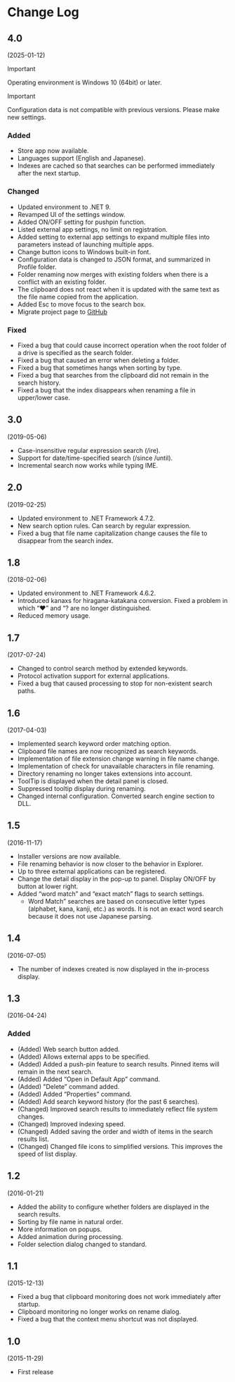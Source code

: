 # Change Log

## 4.0
(2025-01-12)

> [!IMPORTANT]
> Operating environment is Windows 10  (64bit) or later.  

> [!IMPORTANT]
> Configuration data is not compatible with previous versions. Please make new settings.

### Added

- Store app now available.
- Languages support (English and Japanese).
- Indexes are cached so that searches can be performed immediately after the next startup.

### Changed

- Updated environment to .NET 9.
- Revamped UI of the settings window.
- Added ON/OFF setting for pushpin function.
- Listed external app settings, no limit on registration.
- Added setting to external app settings to expand multiple files into parameters instead of launching multiple apps.
- Change button icons to Windows built-in font.
- Configuration data is changed to JSON format, and summarized in Profile folder.
- Folder renaming now merges with existing folders when there is a conflict with an existing folder.
- The clipboard does not react when it is updated with the same text as the file name copied from the application.
- Added Esc to move focus to the search box.
- Migrate project page to [GitHub](https://github.com/neelabo/RealtimeSearch)

### Fixed

- Fixed a bug that could cause incorrect operation when the root folder of a drive is specified as the search folder.
- Fixed a bug that caused an error when deleting a folder.
- Fixed a bug that sometimes hangs when sorting by type.
- Fixed a bug that searches from the clipboard did not remain in the search history.
- Fixed a bug that the index disappears when renaming a file in upper/lower case.

## 3.0
(2019-05-06)

- Case-insensitive regular expression search (/ire).
- Support for date/time-specified search (/since /until).
- Incremental search now works while typing IME.

## 2.0
(2019-02-25)

- Updated environment to .NET Framework 4.7.2.
- New search option rules. Can search by regular expression.
- Fixed a bug that file name capitalization change causes the file to disappear from the search index.

## 1.8
(2018-02-06)

- Updated environment to .NET Framework 4.6.2.
- Introduced kanaxs for hiragana-katakana conversion. Fixed a problem in which “♥” and “? are no longer distinguished.
- Reduced memory usage.

## 1.7
(2017-07-24)

- Changed to control search method by extended keywords.
- Protocol activation support for external applications.
- Fixed a bug that caused processing to stop for non-existent search paths.

## 1.6
(2017-04-03)

- Implemented search keyword order matching option.
- Clipboard file names are now recognized as search keywords.
- Implementation of file extension change warning in file name change.
- Implementation of check for unavailable characters in file renaming.
- Directory renaming no longer takes extensions into account.
- ToolTip is displayed when the detail panel is closed.
- Suppressed tooltip display during renaming.
- Changed internal configuration. Converted search engine section to DLL.

## 1.5
(2016-11-17)

- Installer versions are now available.
- File renaming behavior is now closer to the behavior in Explorer.
- Up to three external applications can be registered.
- Change the detail display in the pop-up to panel. Display ON/OFF by button at lower right.
- Added “word match” and “exact match” flags to search settings.
    - Word Match” searches are based on consecutive letter types (alphabet, kana, kanji, etc.) as words. It is not an exact word search because it does not use Japanese parsing.

## 1.4
(2016-07-05)

- The number of indexes created is now displayed in the in-process display.

## 1.3
(2016-04-24)

### Added
- (Added) Web search button added.
- (Added) Allows external apps to be specified.
- (Added) Added a push-pin feature to search results. Pinned items will remain in the next search.
- (Added) Added “Open in Default App” command.
- (Added) "Delete” command added.
- (Added) Added “Properties” command.
- (Added) Add search keyword history (for the past 6 searches).
- (Changed) Improved search results to immediately reflect file system changes.
- (Changed) Improved indexing speed.
- (Changed) Added saving the order and width of items in the search results list.
- (Changed) Changed file icons to simplified versions. This improves the speed of list display.


## 1.2 
(2016-01-21)

- Added the ability to configure whether folders are displayed in the search results.
- Sorting by file name in natural order.
- More information on popups.
- Added animation during processing.
- Folder selection dialog changed to standard.

## 1.1
(2015-12-13)

- Fixed a bug that clipboard monitoring does not work immediately after startup.
- Clipboard monitoring no longer works on rename dialog.
- Fixed a bug that the context menu shortcut was not displayed.

## 1.0
(2015-11-29)

- First release